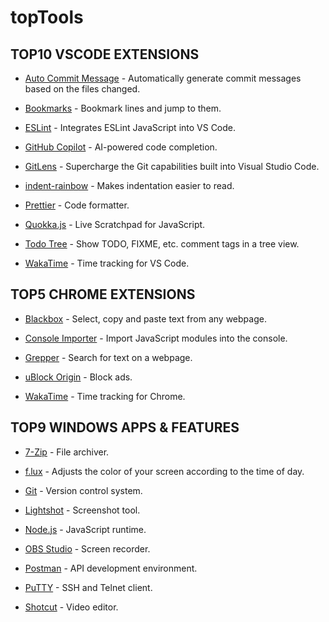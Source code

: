 # topTools

## TOP10 VSCODE EXTENSIONS

- [Auto Commit Message](https://github.com/MichaelCurrin/auto-commit-msg/blob/HEAD/docs/quickstart.md) - Automatically generate commit messages based on the files changed.

- [Bookmarks](https://github.com/alefragnani/vscode-bookmarks) - Bookmark lines and jump to them.

- [ESLint](https://github.com/Microsoft/vscode-eslint) - Integrates ESLint JavaScript into VS Code.

- [GitHub Copilot](https://github.com/features/copilot) - AI-powered code completion.

- [GitLens](https://github.com/gitkraken/vscode-gitlens) - Supercharge the Git capabilities built into Visual Studio Code.

- [indent-rainbow](https://github.com/oderwat/vscode-indent-rainbow) - Makes indentation easier to read.

- [Prettier](https://github.com/prettier/prettier-vscode) - Code formatter.

- [Quokka.js](https://quokkajs.com/docs/) - Live Scratchpad for JavaScript.

- [Todo Tree](https://github.com/Gruntfuggly/todo-tree) - Show TODO, FIXME, etc. comment tags in a tree view.

- [WakaTime](https://github.com/wakatime/vscode-wakatime) - Time tracking for VS Code.

## TOP5 CHROME EXTENSIONS

- [Blackbox](https://chrome.google.com/webstore/detail/blackbox-select-copy-past/mcgbeeipkmelnpldkobichboakdfaeon) - Select, copy and paste text from any webpage.

- [Console Importer](https://chrome.google.com/webstore/detail/console-importer/hgajpakhafplebkdljleajgbpdmplhie) - Import JavaScript modules into the console.

- [Grepper](https://chrome.google.com/webstore/detail/grepper/amaaokahonnfjjemodnpmeenfpnnbkco) - Search for text on a webpage.

- [uBlock Origin](https://chrome.google.com/webstore/detail/ublock-origin/cjpalhdlnbpafiamejdnhcphjbkeiagm?hl=pt-BR) - Block ads.

- [WakaTime](https://chrome.google.com/webstore/detail/wakatime/jnbbnacmeggbgdjgaoojpmhdlkkpblgi) - Time tracking for Chrome.

## TOP9 WINDOWS APPS & FEATURES

- [7-Zip](https://www.7-zip.org/) - File archiver.

- [f.lux](https://justgetflux.com/) - Adjusts the color of your screen according to the time of day.

- [Git](https://git-scm.com/) - Version control system.

- [Lightshot](https://app.prntscr.com/en/index.html) - Screenshot tool.

- [Node.js](https://nodejs.org/en/) - JavaScript runtime.

- [OBS Studio](https://obsproject.com/) - Screen recorder.

- [Postman](https://www.postman.com/) - API development environment.

- [PuTTY](https://www.putty.org/) - SSH and Telnet client.

- [Shotcut](https://shotcut.org/) - Video editor.
